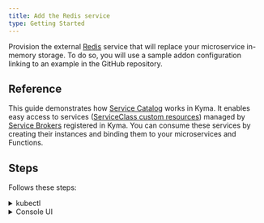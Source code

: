 ```yaml
---
title: Add the Redis service
type: Getting Started
---
```


Provision the external [Redis](https://redis.io/) service that will replace your microservice in-memory storage. To do so, you will use a sample addon configuration linking to an example in the GitHub repository.

## Reference

This guide demonstrates how [Service Catalog](/components/service-catalog/) works in Kyma. It enables easy access to services ([ServiceClass custom resources](https://svc-cat.io/docs/resources/#service-classes)) managed by [Service Brokers](/components/service-catalog/#overview-service-brokers) registered in Kyma. You can consume these services by creating their instances and binding them to your microservices and Functions.

## Steps

Follows these steps:

<div tabs name="steps" group="create-redis-service">
  <details>
  <summary label="kubectl">
  kubectl
  </summary>

1. Provision an [AddonsConfiguration custom resource (CR)](/components/helm-broker/#custom-resource-addons-configuration) with the Redis service:

   ```yaml
   cat <<EOF | kubectl apply -f  -
   apiVersion: addons.kyma-project.io/v1alpha1
   kind: AddonsConfiguration
   metadata:
     name: redis-addon
     namespace: orders-service
   spec:
     repositories:
       - url: https://github.com/kyma-project/addons/releases/download/0.12.0/index-testing.yaml
   EOF
   ```

2. Check that the AddonsConfiguration CR was created. This is indicated by the status phase `Ready`:

  ```bash
  kubectl get addonsconfigurations redis-addon -n orders-service -o=jsonpath="{.status.phase}"
  ```

  </details>
  <details>
  <summary label="console-ui">
  Console UI
  </summary>

1. Navigate to the `orders-service` Namespace overview by selecting it from the drop-down list in the top navigation panel.

2. Go to **Configuration** > **Addons** in the left navigation panel and select **Add New Configuration**.

3. Once the new box opens up, change **Name** to `redis-addon`, and enter `https://github.com/kyma-project/addons/releases/download/0.11.0/index-testing.yaml` in the **Urls** field.

4. Select **Add** to confirm the changes.

5. Wait for the addon to have the `READY` status.

    </details>
</div>
